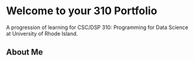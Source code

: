 Welcome to your 310 Portfolio
===============================

A progression of learning for CSC/DSP 310: Programming for Data Science
at University of Rhode Island. 


About Me
---------
